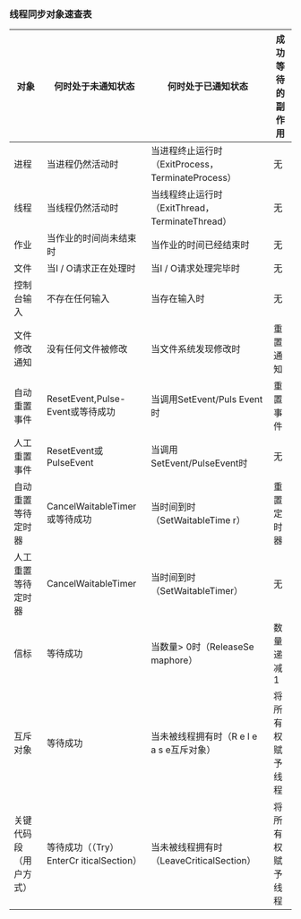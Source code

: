 ### 线程同步对象速查表

| 对象                   | 何时处于未通知状态                       | 何时处于已通知状态                                | 成功等待的副作用 |
| ---------------------- | ---------------------------------------- | ------------------------------------------------- | ---------------- |
| 进程                   | 当进程仍然活动时                         | 当进程终止运行时（ExitProcess，TerminateProcess） | 无               |
| 线程                   | 当线程仍然活动时                         | 当线程终止运行时（ExitThread，TerminateThread）   | 无               |
| 作业                   | 当作业的时间尚未结束时                   | 当作业的时间已经结束时                            | 无               |
| 文件                   | 当I / O请求正在处理时                    | 当I / O请求处理完毕时                             | 无               |
| 控制台输入             | 不存在任何输入                           | 当存在输入时                                      | 无               |
| 文件修改通知           | 没有任何文件被修改                       | 当文件系统发现修改时                              | 重置通知         |
| 自动重置事件           | ResetEvent,Pulse-Event或等待成功         | 当调用SetEvent/Puls Event时                       | 重置事件         |
| 人工重置事件           | ResetEvent或PulseEvent                   | 当调用SetEvent/PulseEvent时                       | 无               |
| 自动重置等待定时器     | CancelWaitableTimer或等待成功            | 当时间到时（SetWaitableTime r）                   | 重置定时器       |
| 人工重置等待定时器     | CancelWaitableTimer                      | 当时间到时（SetWaitableTimer）                    | 无               |
| 信标                   | 等待成功                                 | 当数量> 0时（ReleaseSe maphore）                  | 数量递减1        |
| 互斥对象               | 等待成功                                 | 当未被线程拥有时（R e l e a s e互斥对象）         | 将所有权赋予线程 |
| 关键代码段（用户方式） | 等待成功（（Try）EnterCr iticalSection） | 当未被线程拥有时（LeaveCriticalSection）          | 将所有权赋予线程 |